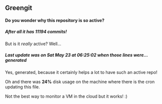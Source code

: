 ## Greengit

#### Do you wonder why this repository is so active?

##### After all it has 11194 commits!

But is it *really* active? Well...

##### Last update was on Sat May 23 at 06:25:02 when those lines were... generated

Yes, generated, because it certainly helps a lot to have such an active repo!

Oh and there was **24%** disk usage on the machine
where there is the cron updating this file.

Not the best way to monitor a VM in the cloud but it works! :)
